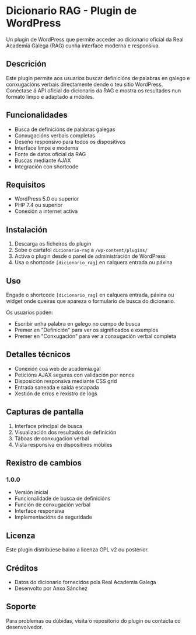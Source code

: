 # Dicionario RAG - Plugin de WordPress

Un plugin de WordPress que permite acceder ao dicionario oficial da Real Academia Galega (RAG) cunha interface moderna e responsiva.

## Descrición

Este plugin permite aos usuarios buscar definicións de palabras en galego e conxugacións verbais directamente dende o teu sitio WordPress. Conéctase á API oficial do dicionario da RAG e mostra os resultados nun formato limpo e adaptado a móbiles.

## Funcionalidades

- Busca de definicións de palabras galegas  
- Conxugacións verbais completas  
- Deseño responsivo para todos os dispositivos  
- Interface limpa e moderna  
- Fonte de datos oficial da RAG  
- Buscas mediante AJAX  
- Integración con shortcode  

## Requisitos

- WordPress 5.0 ou superior  
- PHP 7.4 ou superior  
- Conexión a internet activa  

## Instalación

1. Descarga os ficheiros do plugin  
2. Sobe o cartafol `dicionario-rag` a `/wp-content/plugins/`  
3. Activa o plugin desde o panel de administración de WordPress  
4. Usa o shortcode `[dicionario_rag]` en calquera entrada ou páxina  

## Uso

Engade o shortcode `[dicionario_rag]` en calquera entrada, páxina ou widget onde queiras que apareza o formulario de busca do dicionario.

Os usuarios poden:  
- Escribir unha palabra en galego no campo de busca  
- Premer en "Definición" para ver os significados e exemplos  
- Premer en "Conxugación" para ver a conxugación verbal completa  

## Detalles técnicos

- Conexión coa web de academia.gal  
- Peticións AJAX seguras con validación por nonce  
- Disposición responsiva mediante CSS grid  
- Entrada saneada e saída escapada  
- Xestión de erros e rexistro de logs  

## Capturas de pantalla

1. Interface principal de busca  
2. Visualización dos resultados de definición  
3. Táboas de conxugación verbal  
4. Vista responsiva en dispositivos móbiles  

## Rexistro de cambios

### 1.0.0  
- Versión inicial  
- Funcionalidade de busca de definicións  
- Función de conxugación verbal  
- Interface responsiva  
- Implementacións de seguridade  

## Licenza

Este plugin distribúese baixo a licenza GPL v2 ou posterior.

## Créditos

- Datos do dicionario fornecidos pola Real Academia Galega  
- Desenvolto por Anxo Sánchez  

## Soporte

Para problemas ou dúbidas, visita o repositorio do plugin ou contacta co desenvolvedor.
